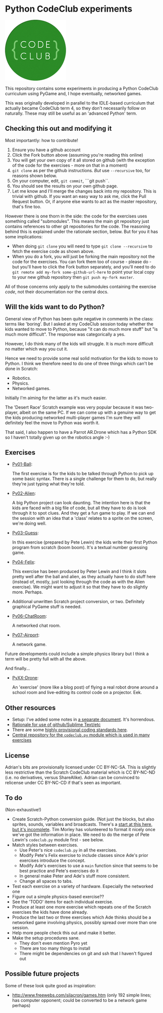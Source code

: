 Python CodeClub experiments
============================

![CodeClub logo](docs/codeclub-logo.png)

This repository contains some experiments in producing a Python CodeClub curriculum
using PyGame and, I hope eventually, networked games.

This was originally developed in parallel to the IDLE-based curriculum that actually became
CodeClub term 4, so they don't necessarily follow on naturally. These may still be useful as an 'advanced Python'
term.

Checking this out and modifying it
-------------------

Most importantly: how to contribute!

1. Ensure you have a github account
2. Click the Fork button above (assuming you're reading this online)
3. You will get your own copy of it all stored on github (with the exception of the code for the exercises - more on that in a moment)
4. ```git clone``` as per the github instructions. _But_ use ```--recursive``` too, for reasons shown below.
5. On your computer, edit, ```git commit```, ```git push``.
6. You should see the results on your own github page.
7. Let me know and I'll merge the changes back into my repository. This is trivial with github. If you want an easy way to ask me, click the Pull Request button. Or, if anyone else wants to act as the master repository, that's fine too.

However there is one thorn in the side: the code for the exercises uses something called "submodules". This means the main git repository just contains references to other git repositories for the code. The reasoning behind this is explained under the rationale section, below. But for you it has some implications:
* When doing ```git clone``` you will need to type ```git clone --recursive``` to fetch the exercise code as shown above.
* When you do a fork, you will just be forking the main repository not the code for the exercises. You can fork them too of course - please do - but you'll have to click the Fork button separately, and you'll need to do ```git remote add my-fork some-github-url-here``` to point your local copy to your new github repository then ```git push my-fork master```.

All of those concerns only apply to the submodules containing the exercise _code_, not their documentation nor the central docs.

Will the kids want to do Python?
------------------------

General view of Python has been quite negative in comments in the class: terms like 'boring'. But I asked at my CodeClub session today whether the kids wanted to move to Python, because "it can do much more stuff" but "is much more difficult". The response was categorically a yes.

However, I do think many of the kids will struggle. It is _much_ more difficult no matter which way you cut it.

Hence we need to provide some real solid motivation for the kids to move to Python. I think we therefore need to do one of three things which can't be done in Scratch:

* Robotics.
* Physics.
* Networked games.

Initially I'm aiming for the latter as it's much easier.

The 'Desert Race' Scratch example was very popular because it was two-player, albeit on the same PC. If we can come up with a genuine way to get the kids producing networked multi-player games I'm sure they will definitely feel the move to Python was worth it.

That said, I also happen to have a Parrot AR.Drone which has a Python SDK so I haven't totally given up on the robotics angle :-)

Exercises
---------------------------------------

* [Py01-Ball](exercises/Py01-Ball/docs/README.md):

  The first exercise is for the kids to be talked through Python to pick up some basic syntax. There is a single challenge for them to do, but really they're just typing what they're told.

* [Py02-Alien](exercises/Py02-Alien/docs/README.md):

  A big Python project can look daunting. The intention here is that the kids are faced with a big file of code, but all they have to do is look through it to spot clues. And they get a fun game to play. If we can end the session with an idea that a 'class' relates to a sprite on the screen, we're doing well.

* [Py03-Guess](exercises/Py03-Guess/README.md):

  In this exercise (prepared by Pete Lewin) the kids write their first Python program from scratch (boom boom). It's a textual number guessing game.

* [Py04-Felix](exercises/Py04-Felix/docs/README.md):

  This exercise has been produced by Peter Lewin and I think it slots pretty well after the ball and alien, as they actually have to do stuff here (instead of, mostly, just looking through the code as with the Alien exercise). We might want to adjust it so that they have to do slightly more. Perhaps.

* Additional unwritten Scratch project conversion, or two. Definitely graphical PyGame stuff is needed.

* [Py06-ChatRoom](exercises/Py06-ChatRoom/docs/README.md):

  A networked chat room.

* [Py07-Airport](exercises/Py07-Airport/docs/README.md):

  A network game.

Future developments could include a simple physics library but I think a term will be pretty full with all the above.

And finally...

* [PyXX-Drone](exercises/PyXX-Drone/docs/README.md):

  An 'exercise' (more like a blog post) of flying a real robot drone around a school room and live-editing its control code on a projector. Eek.

Other resources
------

* Setup: I've added some notes in [a separate document](docs/setup.md). It's horrendous.
* [Rationale for use of github/Sublime Text/etc](docs/rationale.md)
* There are some [highly provisional coding standards here](docs/code-guidelines.md).
* [Central repository for the ```codeclub.py``` module which is used in many exercises](common-code/codeclub.py)

License 
-------

Adrian's bits are provisionally licensed under CC BY-NC-SA. This is slightly less restrictive than the Scratch CodeClub material which is CC BY-NC-ND (i.e. no derivatives, versus ShareAlike). Adrian can be convinced to relicense under CC BY-NC-CD if that's seen as important.

To do
------

(Non-exhaustive!)

* Create Scratch-Python conversion guide. (Not just the blocks, but also sprites, sounds, variables and broadcasts. There's a [start at this here, but it's incomplete](docs/scratch-python-cheatsheet/README.md). Tim Morley has volunteered to format it nicely once we've got the information in place. We need to do the merge of Pete Lewin's ```codeclub.py``` module first - see below.
* Match styles between exercises.
  * Use Peter's nice ```codeclub.py``` in all the exercises.
  * Modify Pete's Felix exercise to include classes since Ade's prior exercises introduce the concept.
  * Modify Ade's exercises to use a ```main``` function since that seems to be best practice and Pete's exercises do it
  * In general make Peter and Ade's stuff more consistent.
  * Change all spaces to tabs.
* Test each exercise on a variety of hardware. Especially the networked one
* Figure out a simple physics-based exercise??
* See the 'TODO' items for each individual exercise.
* Produce at least one more exercise which repeats one of the Scratch exercises the kids have done already.
* Produce the last two or three exercises which Ade thinks should be a networked game involving physics, possibly spread over more than one session.
* Help more people check this out and make it better.
* Make the setup procedures sane.
  * They don't even mention Pyro yet
  * There are too many things to install
  * There might be dependencies on git and ssh that I haven't figured out

Possible future projects
---------------

Some of these look quite good as inspiration:
* http://www.freewebs.com/silacron/games.htm (only 192 simple lines; has computer opponent; could be converted to be a network game perhaps)

